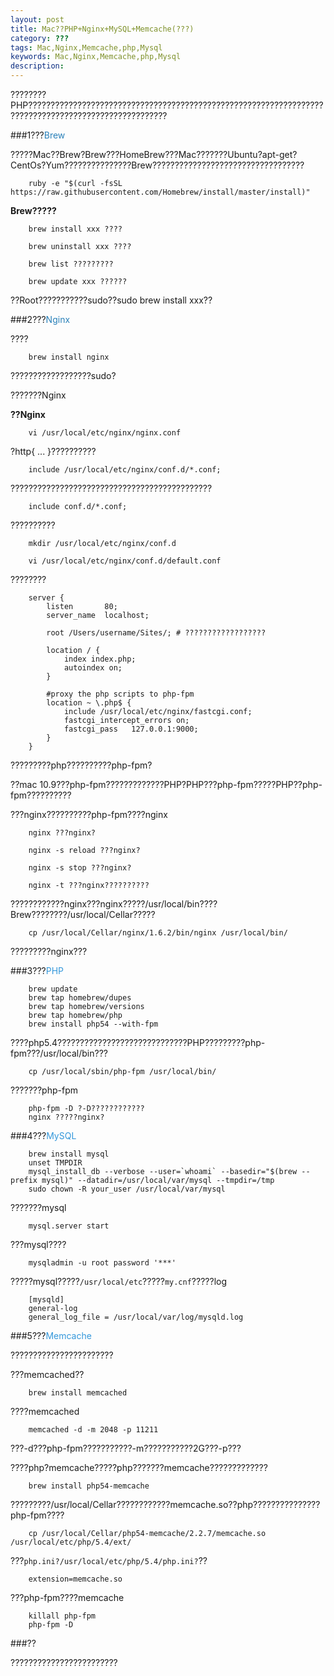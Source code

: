 ```yaml
---
layout: post
title: Mac??PHP+Nginx+MySQL+Memcache(???)
category: ???
tags: Mac,Nginx,Memcache,php,Mysql
keywords: Mac,Nginx,Memcache,php,Mysql
description: 
---
```


????????PHP?????????????????????????????????????????????????????????????????????????????????????????????????????

###1???<span style="color: #2980b9;">Brew</span>

?????Mac??Brew?Brew???HomeBrew???Mac???????Ubuntu?apt-get?CentOs?Yum???????????????Brew??????????????????????????????????

        ruby -e "$(curl -fsSL https://raw.githubusercontent.com/Homebrew/install/master/install)"


**Brew?????**

        brew install xxx ????
        
        brew uninstall xxx ????
        
        brew list ?????????
        
        brew update xxx ??????


??Root???????????sudo??sudo brew install xxx??

###2???<span style="color: #2980b9;">Nginx</span>

????

        brew install nginx


??????????????????sudo?

???????Nginx

**??Nginx**

        vi /usr/local/etc/nginx/nginx.conf


?http{ ... }??????????

        include /usr/local/etc/nginx/conf.d/*.conf;


?????????????????????????????????????????????

        include conf.d/*.conf;


??????????

        mkdir /usr/local/etc/nginx/conf.d
        
        vi /usr/local/etc/nginx/conf.d/default.conf


????????

        server {
            listen       80;
            server_name  localhost;
        
            root /Users/username/Sites/; # ??????????????????
        
            location / { 
                index index.php;
                autoindex on; 
            }   
        
            #proxy the php scripts to php-fpm  
            location ~ \.php$ {
                include /usr/local/etc/nginx/fastcgi.conf;
                fastcgi_intercept_errors on; 
                fastcgi_pass   127.0.0.1:9000; 
            }   
        }


?????????php??????????php-fpm?

??mac 10.9???php-fpm?????????????PHP?PHP???php-fpm?????PHP??php-fpm??????????

???nginx??????????php-fpm????nginx

        nginx ???nginx?
        
        nginx -s reload ???nginx?
        
        nginx -s stop ???nginx?
        
        nginx -t ???nginx??????????


????????????nginx???nginx?????/usr/local/bin????Brew????????/usr/local/Cellar?????

        cp /usr/local/Cellar/nginx/1.6.2/bin/nginx /usr/local/bin/


?????????nginx???

###3???<span style="color: #3498db;">PHP</span>

        brew update
        brew tap homebrew/dupes 
        brew tap homebrew/versions 
        brew tap homebrew/php
        brew install php54 --with-fpm


????php5.4?????????????????????????????PHP?????????php-fpm???/usr/local/bin???

        cp /usr/local/sbin/php-fpm /usr/local/bin/


???????php-fpm

        php-fpm -D ?-D????????????
        nginx ?????nginx?


###4???<span style="color: #3498db;">MySQL</span>

        brew install mysql
        unset TMPDIR
        mysql_install_db --verbose --user=`whoami` --basedir="$(brew --prefix mysql)" --datadir=/usr/local/var/mysql --tmpdir=/tmp
        sudo chown -R your_user /usr/local/var/mysql


???????mysql

        mysql.server start


???mysql????

        mysqladmin -u root password '***'


?????mysql?????`/usr/local/etc`?????`my.cnf`?????log

        [mysqld]
        general-log
        general_log_file = /usr/local/var/log/mysqld.log


###5???<span style="color: #3498db;">Memcache</span>

???????????????????????

???memcached??

        brew install memcached


????memcached

        memcached -d -m 2048 -p 11211


???-d???php-fpm???????????-m???????????2G???-p???

????php?memcache?????php???????memcache?????????????

        brew install php54-memcache


?????????/usr/local/Cellar????????????memcache.so??php???????????????php-fpm????

        cp /usr/local/Cellar/php54-memcache/2.2.7/memcache.so /usr/local/etc/php/5.4/ext/


???`php.ini?/usr/local/etc/php/5.4/php.ini?`??

        extension=memcache.so


???php-fpm????memcache

        killall php-fpm
        php-fpm -D


###??

????????????????????????

